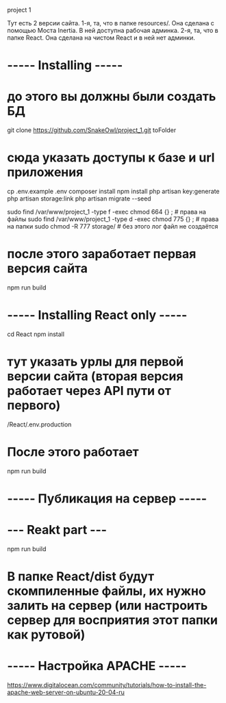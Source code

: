 project 1

Тут есть 2 версии сайта.
1-я, та, что в папке resources/. Она сделана с помощью Моста Inertia. В ней доступна рабочая админка.
2-я, та, что в папке React. Она сделана на чистом React и в ней нет админки.

# ----- Installing -----
# до этого вы должны были создать БД
git clone https://github.com/SnakeOwl/project_1.git toFolder

# сюда указать доступы к базе и url приложения
cp .env.example .env 
composer install
npm install
php artisan key:generate
php artisan storage:link
php artisan migrate --seed

sudo find  /var/www/project_1 -type f -exec chmod 664 {} \;     # права на файлы
sudo find  /var/www/project_1 -type d -exec chmod 775 {} \;     # права на папки
sudo chmod -R 777 storage/  # без этого лог файл не создаётся

# после этого заработает первая версия сайта
npm run build 


# ----- Installing React only -----
cd React
npm install

# тут указать урлы для первой версии сайта (вторая версия работает через API пути от первого)
/React/.env.production

# После этого работает
npm run build


# ----- Публикация на сервер -----
# --- Reakt part ---
npm run build

# В папке React/dist будут скомпиленные файлы, их нужно залить на сервер (или настроить сервер для восприятия этот папки как рутовой)


# ----- Настройка APACHE -----
https://www.digitalocean.com/community/tutorials/how-to-install-the-apache-web-server-on-ubuntu-20-04-ru
